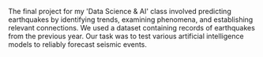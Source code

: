 The final project for my 'Data Science & AI' class involved predicting earthquakes by identifying trends, examining phenomena, and establishing relevant connections. We used a dataset containing records of earthquakes from the previous year. Our task was to test various artificial intelligence models to reliably forecast seismic events.

